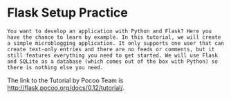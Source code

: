 # Flask Setup Practice

`
You want to develop an application with Python and Flask?
Here you have the chance to learn by example. In this tutorial, we will create a simple microblogging application.
It only supports one user that can create text-only entries and there are no feeds or comments, but it still features everything you need to get started. We will use Flask and SQLite as a database (which comes out of the box with Python) so there is nothing else you need.
`

The link to the Tutorial by Pocoo Team is http://flask.pocoo.org/docs/0.12/tutorial/.
